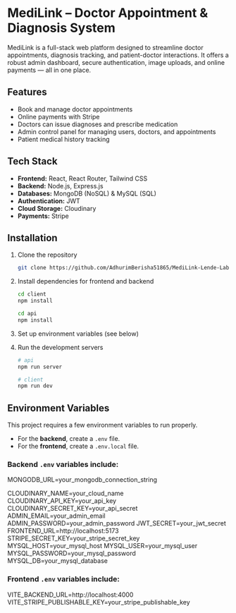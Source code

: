 # MediLink – Doctor Appointment & Diagnosis System

MediLink is a full-stack web platform designed to streamline doctor appointments, diagnosis tracking, and patient-doctor interactions. It offers a robust admin dashboard, secure authentication, image uploads, and online payments — all in one place.

## Features

- Book and manage doctor appointments  
- Online payments with Stripe  
- Doctors can issue diagnoses and prescribe medication  
- Admin control panel for managing users, doctors, and appointments  
- Patient medical history tracking  


## Tech Stack

- **Frontend:** React, React Router, Tailwind CSS  
- **Backend:** Node.js, Express.js  
- **Databases:** MongoDB (NoSQL) & MySQL (SQL)  
- **Authentication:** JWT  
- **Cloud Storage:** Cloudinary  
- **Payments:** Stripe  

## Installation

1. Clone the repository  
    ```bash
    git clone https://github.com/AdhurimBerisha51865/MediLink-Lende-Laboratorike-2-.git
    ```

2. Install dependencies for frontend and backend  
    ```bash
    cd client
    npm install

    cd api
    npm install
    ```

3. Set up environment variables (see below)

4. Run the development servers  
    ```bash
    # api
    npm run server

    # client
    npm run dev
    ```

## Environment Variables

This project requires a few environment variables to run properly.

- For the **backend**, create a `.env` file.  
- For the **frontend**, create a `.env.local` file.

### Backend `.env` variables include:

MONGODB_URL=your_mongodb_connection_string

CLOUDINARY_NAME=your_cloud_name
CLOUDINARY_API_KEY=your_api_key
CLOUDINARY_SECRET_KEY=your_api_secret
ADMIN_EMAIL=your_admin_email
ADMIN_PASSWORD=your_admin_password
JWT_SECRET=your_jwt_secret
FRONTEND_URL=http://localhost:5173
STRIPE_SECRET_KEY=your_stripe_secret_key
MYSQL_HOST=your_mysql_host
MYSQL_USER=your_mysql_user
MYSQL_PASSWORD=your_mysql_password
MYSQL_DB=your_mysql_database

### Frontend `.env` variables include:
VITE_BACKEND_URL=http://localhost:4000
VITE_STRIPE_PUBLISHABLE_KEY=your_stripe_publishable_key
